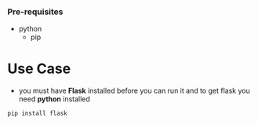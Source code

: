 ### Pre-requisites
- python
    - pip

# Use Case
- you must have **Flask** installed before you can run it and to get flask you need **python** installed

``` bash
pip install flask

